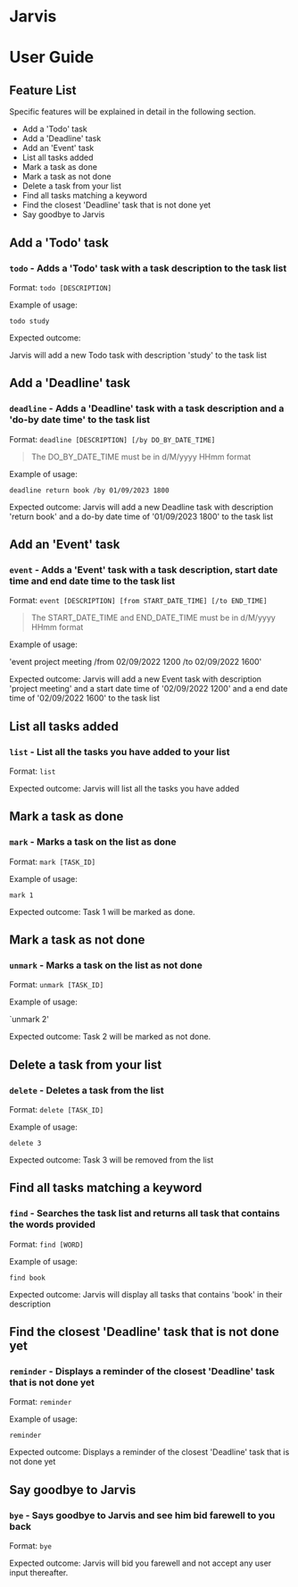 # Jarvis
# User Guide


## Feature List
Specific features will be explained in detail in the following section.

* Add a 'Todo' task
* Add a 'Deadline' task
* Add an 'Event' task
* List all tasks added
* Mark a task as done
* Mark a task as not done
* Delete a task from your list
* Find all tasks matching a keyword
* Find the closest 'Deadline' task that is not done yet
* Say goodbye to Jarvis

## Add a 'Todo' task
### `todo` - Adds a 'Todo' task with a task description to the task list
Format: `todo [DESCRIPTION]`

Example of usage:

`todo study`

Expected outcome: 

Jarvis will add a new Todo task with description 'study' to the task list

## Add a 'Deadline' task
### `deadline` - Adds a 'Deadline' task with a task description and a 'do-by date time' to the task list
Format: `deadline [DESCRIPTION] [/by DO_BY_DATE_TIME]`

> The DO_BY_DATE_TIME must be in d/M/yyyy HHmm format

Example of usage:

`deadline return book /by 01/09/2023 1800`

Expected outcome:
Jarvis will add a new Deadline task with description 'return book' 
and a do-by date time of '01/09/2023 1800' to the task list

## Add an 'Event' task
### `event` - Adds a 'Event' task with a task description, start date time and end date time to the task list
Format: `event [DESCRIPTION] [from START_DATE_TIME] [/to END_TIME]`

> The START_DATE_TIME and END_DATE_TIME must be in d/M/yyyy HHmm format

Example of usage:

'event project meeting /from 02/09/2022 1200 /to 02/09/2022 1600'

Expected outcome:
Jarvis will add a new Event task with description 'project meeting' 
and a start date time of '02/09/2022 1200' 
and a end date time of '02/09/2022 1600' to the task list

## List all tasks added
### `list` - List all the tasks you have added to your list
Format: `list`

Expected outcome:
Jarvis will list all the tasks you have added

## Mark a task as done
### `mark` - Marks a task on the list as done
Format: `mark [TASK_ID]`

Example of usage:

`mark 1`

Expected outcome:
Task 1 will be marked as done.

## Mark a task as not done
### `unmark` - Marks a task on the list as not done
Format: `unmark [TASK_ID]`

Example of usage:

`unmark 2'

Expected outcome:
Task 2 will be marked as not done.

## Delete a task from your list
### `delete` - Deletes a task from the list
Format: `delete [TASK_ID]`

Example of usage:

`delete 3`

Expected outcome:
Task 3 will be removed from the list

## Find all tasks matching a keyword
### `find` - Searches the task list and returns all task that contains the words provided
Format: `find [WORD]`

Example of usage:

`find book`

Expected outcome:
Jarvis will display all tasks that contains 'book' in their description

## Find the closest 'Deadline' task that is not done yet
### `reminder` - Displays a reminder of the closest 'Deadline' task that is not done yet
Format: `reminder`

Example of usage:

`reminder`

Expected outcome:
Displays a reminder of the closest 'Deadline' task that is not done yet

## Say goodbye to Jarvis
### `bye` - Says goodbye to Jarvis and see him bid farewell to you back
Format: `bye`

Expected outcome:
Jarvis will bid you farewell and not accept any user input thereafter.
